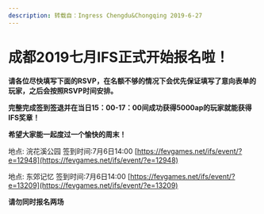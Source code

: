 ```yaml
---
description: 转载自：Ingress Chengdu&Chongqing 2019-6-27
---
```


# 成都2019七月IFS正式开始报名啦！

**请各位尽快填写下面的RSVP，在名额不够的情况下会优先保证填写了意向表单的玩家，之后会按照RSVP时间安排。** 

**完整完成签到签退并在当日15：00-17：00间成功获得5000ap的玩家就能获得IFS奖章！** 

**希望大家能一起度过一个愉快的周末！** 

地点: 浣花溪公园 签到时间:7月6日14:00 [https://fevgames.net/ifs/event/?e=12948](https://fevgames.net/ifs/event/?e=12948) 

地点: 东郊记忆 签到时间:7月6日14:00 [https://fevgames.net/ifs/event/?e=13209](https://fevgames.net/ifs/event/?e=13209)

**请勿同时报名两场**

